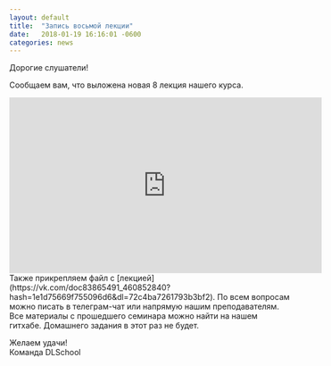 ```yaml
---
layout: default
title:  "Запись восьмой лекции"
date:   2018-01-19 16:16:01 -0600
categories: news
---
```

Дорогие слушатели!  
  
Сообщаем вам, что выложена новая 8 лекция нашего курса.  
<center><div class="video-container"><iframe width="560" height="315" src="https://www.youtube.com/embed/EBP3pqPeN8I" frameborder="0" gesture="media" allow="encrypted-media" allowfullscreen></iframe></div></center>  
Также прикрепляем файл с [лекцией](https://vk.com/doc83865491_460852840?hash=1e1d75669f755096d6&dl=72c4ba7261793b3bf2).  
По всем вопросам можно писать в телеграм-чат или напрямую нашим преподавателям.  
Все материалы с прошедшего семинара можно найти на нашем гитхабе.  
Домашнего задания в этот раз не будет.  
  
Желаем удачи!  
Команда DLSchool  
  
